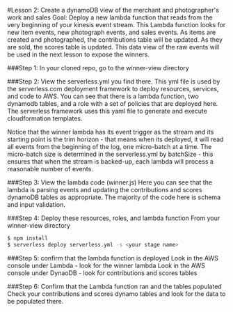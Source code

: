 #Lesson 2: Create a dynamoDB view of the merchant and photographer's work and sales
Goal: Deploy a new lambda function that reads from the very beginning of your kinesis event stream.  This Lambda function looks for new item events, new photograph events, and sales events.
As items are created and photographed, the contributions table will be updated.  As they are sold, the scores table is updated.  This data view of the raw events will be used in the next lesson to expose the winners.

###Step 1: In your cloned repo, go to the winner-view directory

###Step 2: View the serverless.yml you find there.
This yml file is used by the serverless.com deployment framework to deploy resources, services, and code to AWS.  You can see that there is a lambda function, two dynamodb tables, and a role with a set of policies that are deployed here.  The serverless framework uses this yaml file to generate and execute cloudformation templates.

Notice that the winner lambda has its event trigger as the stream and its starting point is the trim horizon - that means when its deployed, it will read all events from the beginning of the log, one micro-batch at a time.  The micro-batch size is determined in the serverless.yml by batchSize - this ensures that when the stream is backed-up, each lambda will process a reasonable number of events.

###Step 3: View the lambda code (winner.js)
Here you can see that the lambda is parsing events and updating the contributions and scores dynamoDB tables as appropriate.  The majority of the code here is schema and input validation.

###Step 4: Deploy these resources, roles, and lambda function
From your winner-view directory
```sh
$ npm install
$ serverless deploy serverless.yml -s <your stage name>
```
###Step 5: confirm that the lambda function is deployed
Look in the AWS console under Lambda - look for the winner lambda
Look in the AWS console under DynaoDB - look for contributions and scores tables

###Step 6: Confirm that the Lambda function ran and the tables populated
Check your contributions and scores dynamo tables and look for the data to be populated there.


